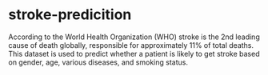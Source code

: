 # stroke-predicition
According to the World Health Organization (WHO) stroke is the 2nd leading cause of death globally, responsible for approximately 11% of total deaths. This dataset is used to predict whether a patient is likely to get stroke based on  gender, age, various diseases, and smoking status.
